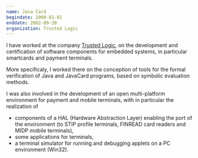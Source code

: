 ```yaml
---
name: Java Card
begindate: 2000-01-01
enddate: 2002-09-30
organization: Trusted Logic
---
```


I have worked at the company [Trusted Logic](http://www.trusted-logic.fr), 
on the development and certification of software components for embedded systems, 
in particular smartcards and payment terminals.

More specificaly, I worked there on the 
conception of tools for the formal verification of Java and JavaCard programs, 
based on symbolic evaluation methods.

I was also involved in the development of an open multi-platform environment
for payment and mobile terminals,
with in particular the realization of 
* components of a HAL (Hardware Abstraction Layer) enabling the port of the environment  (to STIP profile terminals, FINREAD card readers and MIDP mobile terminals),
* some applications for terminals,
* a terminal simulator for running and debugging applets on a PC environment (Win32).



